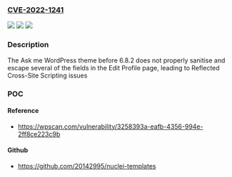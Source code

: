 ### [CVE-2022-1241](https://cve.mitre.org/cgi-bin/cvename.cgi?name=CVE-2022-1241)
![](https://img.shields.io/static/v1?label=Product&message=Ask%20me&color=blue)
![](https://img.shields.io/static/v1?label=Version&message=6.8.2%3C%206.8.2%20&color=brighgreen)
![](https://img.shields.io/static/v1?label=Vulnerability&message=CWE-79%20Cross-site%20Scripting%20(XSS)&color=brighgreen)

### Description

The Ask me WordPress theme before 6.8.2 does not properly sanitise and escape several of the fields in the Edit Profile page, leading to Reflected Cross-Site Scripting issues

### POC

#### Reference
- https://wpscan.com/vulnerability/3258393a-eafb-4356-994e-2ff8ce223c9b

#### Github
- https://github.com/20142995/nuclei-templates

